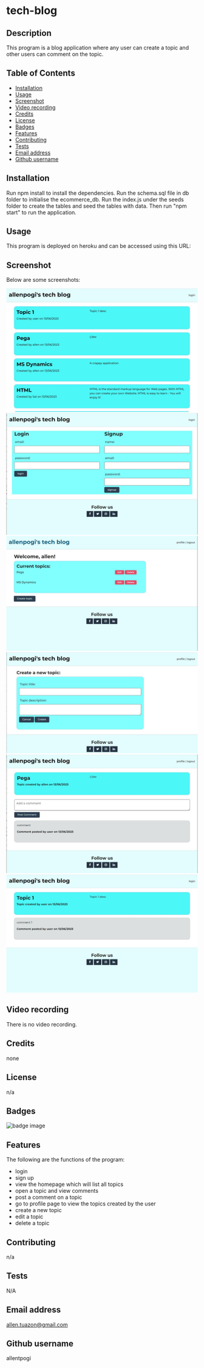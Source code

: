 # tech-blog

## Description

This program is a blog application where any user can create a topic and other users can comment on the topic.

## Table of Contents
- [Installation](#installation)
- [Usage](#usage)
- [Screenshot](#screenshot)
- [Video recording](#video-recording)
- [Credits](#credits)
- [License](#license)
- [Badges](#badges)
- [Features](#features)
- [Contributing](#contributing)
- [Tests](#tests)
- [Email address](#email-address)
- [Github username](#github-username)

## Installation
Run npm install to install the dependencies.
Run the schema.sql file in db folder to initialise the ecommerce_db.
Run the index.js under the seeds folder to create the tables and seed the tables with data.
Then run "npm start" to run the application.

## Usage
This program is deployed on heroku and can be accessed using this URL:

## Screenshot

Below are some screenshots:

![screenshot](./public/img/homepage.JPG)
![screenshot](./public/img/login.JPG)
![screenshot](./public/img/Profile.JPG)
![screenshot](./public/img/create.JPG)
![screenshot](./public/img/update.JPG)
![screenshot](./public/img/Topicpage.JPG)


## Video recording

There is no video recording.


## Credits
none

## License
n/a

## Badges
![badge image](https://img.shields.io/github/languages/top/lernantino/badmath)

## Features
The following are the functions of the program:
- login
- sign up
- view the homepage which will list all topics
- open a topic and view comments
- post a comment on a topic
- go to profile page to view the topics created by the user
- create a new topic
- edit a topic
- delete a topic

## Contributing
n/a

## Tests
N/A

## Email address
allen.tuazon@gmail.com

## Github username
allentpogi
